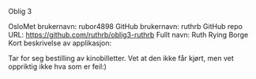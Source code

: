 Oblig 3

OsloMet brukernavn: rubor4898
GitHub brukernavn: ruthrb
GitHub repo URL: https://github.com/ruthrb/oblig3-ruthrb
Fullt navn: Ruth Rying Borge
Kort beskrivelse av applikasjon:

Tar for seg bestilling av kinobilletter. Vet at den ikke får kjørt, men vet oppriktig ikke hva som er feil:)

